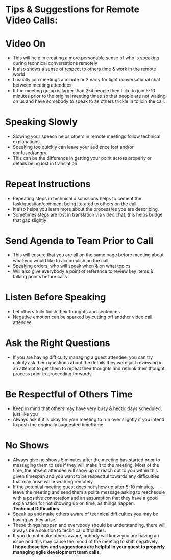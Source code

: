 # Tips & Suggestions for Remote Video Calls:</br>
# **Video On** </br>
- This will help in creating a more personable sense of who is speaking during technical conversations remotely</br>
- It also shows a sense of respect to others time & work in the remote world
- I usually join meetings a minute or 2 early for light conversational chat between meeting attendees
- If the meeting group is larger than 2-4 people then I like to join 5-10 minutes prior to the original meeting times so that people are not waiting on us and have somebody to speak to as others trickle in to join the call. </br>
# **Speaking Slowly** </br>
- Slowing your speech helps others in remote meetings follow technical explanations.
- Speaking too quickly can leave your audience lost and/or confused/angry.
- This can be the difference in getting your point across properly or details being lost in translation </br>
# **Repeat Instructions** </br>
- Repeating steps in technical discussions helps to cement the task/question/comment being iterated to others on the call
- It also helps you learn more about the process/es you are describing.
- Sometimes steps are lost in translation via video chat, this helps bridge that gap slightly </br>
# **Send Agenda to Team Prior to Call** </br>
- This will ensure that you are all on the same page before meeting about what you would like to accomplish on the call
- Speaking orders, who will speak when & on what topics
 - Will also give everybody a point of reference to review key items & talking points before calls </br>
# **Listen Before Speaking** </br>
- Let others fully finish their thoughts and sentences
- Negative emotion can be sparked by cutting off another video call attendee </br>
# **Ask the Right Questions** </br>
- If you are having difficulty managing a guest attendee, you can try calmly ask them questions about the details they were just reviewing in an attempt to get them to repeat their thoughts and rethink their thought process prior to proceeding forwards </br>
# **Be Respectful of Others Time** </br>
- Keep in mind that others may have very busy & hectic days scheduled, just like you
- Always ask if it is okay for your meeting to run over slightly if you intend to push the originally suggested timeframe </br>
# **No Shows** </br>
- Always give no shows 5 minutes after the meeting has started prior to messaging them to see if they will make it to the meeting. Most of the time, the absent attendee will show up or reach out to you within this given timespan and you want to be respectful towards any difficulties that may arise while working remotely.
- If the potential meeting guest does not show up after 5-10 minutes, leave the meeting and send them a polite message asking to reschedule with a positive connotation and an assumption that they have a good explanation for not showing up on time, as things happen. </br>
**Technical Difficulties** </br>
- Speak up and make others aware of technical difficulties you may be having as they arise.
- These things happen and everybody should be understanding, there will always be a solution to technical difficulties.
- If you do not make others aware, nobody will know you are having an issue and this may cause the mood of the meeting to shift negatively. </br>
**I hope these tips and suggestions are helpful in your quest to properly managing agile development team calls.** </br>


